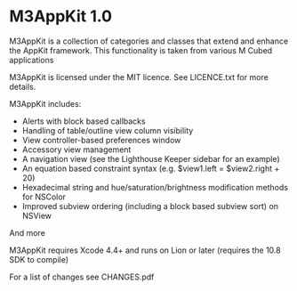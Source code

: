 M3AppKit 1.0
==========

M3AppKit is a collection of categories and classes that extend and enhance the AppKit framework. This functionality is taken from various M Cubed applications

M3AppKit is licensed under the MIT licence. See LICENCE.txt for more details.

M3AppKit includes:
- Alerts with block based callbacks
- Handling of table/outline view column visibility
- View controller-based preferences window
- Accessory view management
- A navigation view (see the Lighthouse Keeper sidebar for an example)
- An equation based constraint syntax (e.g. $view1.left = $view2.right + 20)
- Hexadecimal string and hue/saturation/brightness modification methods for NSColor
- Improved subview ordering (including a block based subview sort) on NSView

And more

M3AppKit requires Xcode 4.4+ and runs on Lion or later (requires the 10.8 SDK to compile)

For a list of changes see CHANGES.pdf

